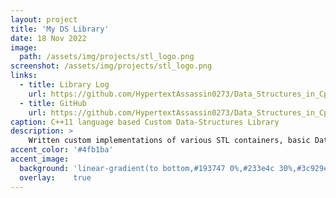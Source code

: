 ```yaml
---
layout: project
title: 'My DS Library'
date: 18 Nov 2022
image:  
  path: /assets/img/projects/stl_logo.png
screenshot: /assets/img/projects/stl_logo.png
links:
  - title: Library Log
    url: https://github.com/HypertextAssassin0273/Data_Structures_in_Cpp/tree/main/MY_DS_LIBRARY/Library_Log.txt
  - title: GitHub
    url: https://github.com/HypertextAssassin0273/Data_Structures_in_Cpp/tree/main/MY_DS_LIBRARY
caption: C++11 language based Custom Data-Structures Library
description: >
    Written custom implementations of various STL containers, basic Data-Structures & their fused versions (for specific requirements) in C++11 language.<br>
accent_color: '#4fb1ba'
accent_image:
  background: 'linear-gradient(to bottom,#193747 0%,#233e4c 30%,#3c929e 50%,#d5d5d4 70%,#cdccc8 100%)'
  overlay:    true
---
```

